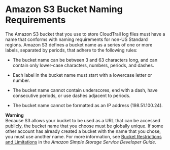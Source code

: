 # Amazon S3 Bucket Naming Requirements<a name="cloudtrail-s3-bucket-naming-requirements"></a>

 The Amazon S3 bucket that you use to store CloudTrail log files must have a name that conforms with naming requirements for non\-US Standard regions\. Amazon S3 defines a bucket name as a series of one or more labels, separated by periods, that adhere to the following rules: 

+  The bucket name can be between 3 and 63 characters long, and can contain only lower\-case characters, numbers, periods, and dashes\. 

+  Each label in the bucket name must start with a lowercase letter or number\. 

+  The bucket name cannot contain underscores, end with a dash, have consecutive periods, or use dashes adjacent to periods\. 

+ The bucket name cannot be formatted as an IP address \(198\.51\.100\.24\)\. 

**Warning**  
Because S3 allows your bucket to be used as a URL that can be accessed publicly, the bucket name that you choose must be globally unique\. If some other account has already created a bucket with the name that you chose, you must use another name\. For more information, see [Bucket Restrictions and Limitations](http://docs.aws.amazon.com/AmazonS3/latest/dev/BucketRestrictions.html) in the *Amazon Simple Storage Service Developer Guide*\. 